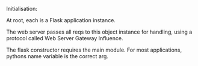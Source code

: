 Initialisation:

At root, each is a Flask application instance.

The web server passes all reqs to this object instance for handling, using a protocol called Web Server Gateway Influence.

The flask constructor requires the main module. For most applications, pythons name variable is the correct arg.
